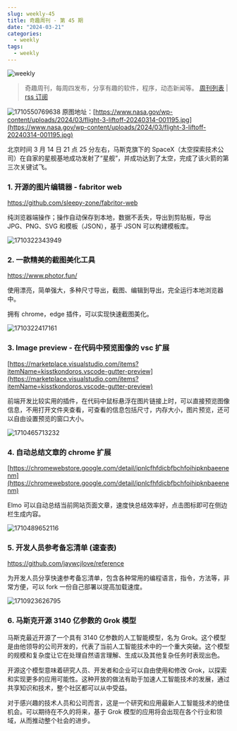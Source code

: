 ```yaml
---
slug: weekly-45
title: 奇趣周刊 - 第 45 期
date: "2024-03-21"
categories:
  - weekly
tags:
  - weekly
---
```


![weekly](https://imgurl.zishu.me/weekly.webp)

> 奇趣周刊，每周四发布，分享有趣的软件，程序，动态新闻等。 [周刊列表](/categories/weekly/) | [rss 订阅](/categories/weekly/index.xml)

![1710550769638](https://imgurl.zishu.me/2024/03/1710550769638.webp)
原图地址：[https://www.nasa.gov/wp-content/uploads/2024/03/flight-3-liftoff-20240314-001195.jpg](https://www.nasa.gov/wp-content/uploads/2024/03/flight-3-liftoff-20240314-001195.jpg)

北京时间 3 月 14 日 21 点 25 分左右，马斯克旗下的 SpaceX（太空探索技术公司）在自家的星舰基地成功发射了“星舰”，并成功达到了太空，完成了该火箭的第三次关键试飞。

### 1. 开源的图片编辑器 - fabritor web

https://github.com/sleepy-zone/fabritor-web

纯浏览器端操作；操作自动保存到本地，数据不丢失，导出到剪贴板，导出 JPG、PNG、SVG 和模板（JSON），基于 JSON 可以构建模板库。

![1710322343949](https://imgurl.zishu.me/2024/03/1710322343949.webp)

### 2. 一款精美的截图美化工具

https://www.photor.fun/

使用漂亮，简单强大，多种尺寸导出，截图、编辑到导出，完全运行本地浏览器中。

拥有 chrome，edge 插件，可以实现快速截图美化。

![1710322417161](https://imgurl.zishu.me/2024/03/1710322417161.webp)

### 3. Image preview - 在代码中预览图像的 vsc 扩展

[https://marketplace.visualstudio.com/items?itemName=kisstkondoros.vscode-gutter-preview](https://marketplace.visualstudio.com/items?itemName=kisstkondoros.vscode-gutter-preview)

前端开发比较实用的插件，在代码中鼠标悬浮在图片链接上时，可以直接预览图像信息，不用打开文件夹查看，可查看的信息包括尺寸，内存大小，图片预览，还可以自由设置预览的窗口大小。

![1710465713232](https://imgurl.zishu.me/2024/03/1710465713232.webp)

### 4. 自动总结文章的 chrome 扩展

[https://chromewebstore.google.com/detail/ipnlcfhfdicbfbchfoihipknbaeenenm](https://chromewebstore.google.com/detail/ipnlcfhfdicbfbchfoihipknbaeenenm)

Elmo 可以自动总结当前网站页面文章，速度快总结效率好，点击图标即可在侧边栏生成内容。

![1710489652116](https://imgurl.zishu.me/2024/03/1710489652116.webp)

### 5. 开发人员参考备忘清单 (速查表)

https://github.com/jaywcjlove/reference

为开发人员分享快速参考备忘清单，包含各种常用的编程语言，指令，方法等，非常方便，可以 fork 一份自己部署以提高加载速度。

![1710923626795](https://imgurl.zishu.me/2024/03/1710923626795.webp)

### 6. 马斯克开源 3140 亿参数的 Grok 模型

马斯克最近开源了一个具有 3140 亿参数的人工智能模型，名为 Grok。这个模型是由他领导的公司开发的，代表了当前人工智能技术中的一个重大突破。这个模型的规模和复杂度让它在处理自然语言理解、生成以及其他复杂任务时表现出色。

开源这个模型意味着研究人员、开发者和企业可以自由使用和修改 Grok，以探索和实现更多的应用可能性。这种开放的做法有助于加速人工智能技术的发展，通过共享知识和技术，整个社区都可以从中受益。

对于感兴趣的技术人员和公司而言，这是一个研究和应用最新人工智能技术的绝佳机会。可以期待在不久的将来，基于 Grok 模型的应用将会出现在各个行业和领域，从而推动整个社会的进步。

